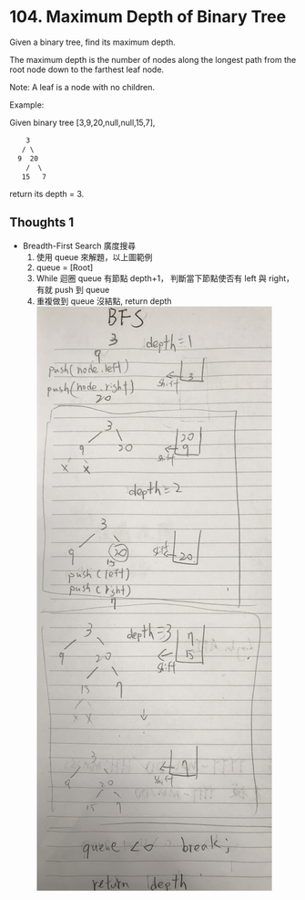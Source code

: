 # 104. Maximum Depth of Binary Tree

Given a binary tree, find its maximum depth.

The maximum depth is the number of nodes along the longest path from the root node down to the farthest leaf node.

Note: A leaf is a node with no children.

Example:

Given binary tree [3,9,20,null,null,15,7],

```
    3
   / \
  9  20
    /  \
   15   7
```

return its depth = 3.

## Thoughts 1

- Breadth-First Search 廣度搜尋
  1. 使用 queue 來解題，以上圖範例
  2. queue = [Root]
  3. While 迴圈 queue 有節點 depth+1， 判斷當下節點使否有 left 與 right， 有就 push 到 queue
  4. 重複做到 queue 沒結點, return depth
  ![Breadth-First Search](./BFS.jpg)
